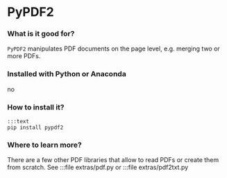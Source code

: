 
# PyPDF2

### What is it good for?

`PyPDF2` manipulates PDF documents on the page level, e.g. merging two or more PDFs.


### Installed with Python or Anaconda

no

### How to install it?

    :::text
    pip install pypdf2

### Where to learn more?

There are a few other PDF libraries that allow to read PDFs or create them from scratch.
See :::file extras/pdf.py or :::file extras/pdf2txt.py

